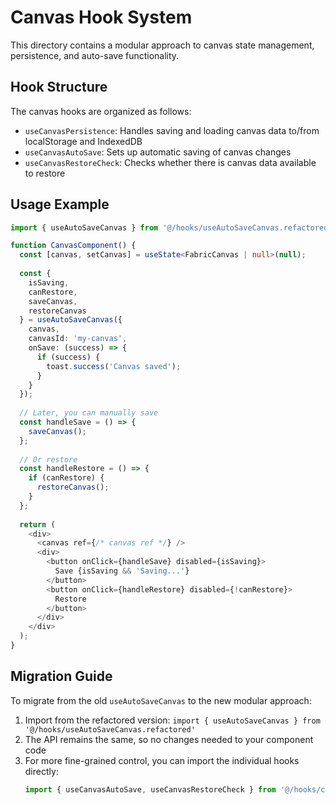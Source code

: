 
# Canvas Hook System

This directory contains a modular approach to canvas state management, persistence, and auto-save functionality.

## Hook Structure

The canvas hooks are organized as follows:

- `useCanvasPersistence`: Handles saving and loading canvas data to/from localStorage and IndexedDB
- `useCanvasAutoSave`: Sets up automatic saving of canvas changes
- `useCanvasRestoreCheck`: Checks whether there is canvas data available to restore

## Usage Example

```typescript
import { useAutoSaveCanvas } from '@/hooks/useAutoSaveCanvas.refactored';

function CanvasComponent() {
  const [canvas, setCanvas] = useState<FabricCanvas | null>(null);
  
  const {
    isSaving,
    canRestore,
    saveCanvas,
    restoreCanvas
  } = useAutoSaveCanvas({
    canvas,
    canvasId: 'my-canvas',
    onSave: (success) => {
      if (success) {
        toast.success('Canvas saved');
      }
    }
  });
  
  // Later, you can manually save
  const handleSave = () => {
    saveCanvas();
  };
  
  // Or restore
  const handleRestore = () => {
    if (canRestore) {
      restoreCanvas();
    }
  };
  
  return (
    <div>
      <canvas ref={/* canvas ref */} />
      <div>
        <button onClick={handleSave} disabled={isSaving}>
          Save {isSaving && 'Saving...'}
        </button>
        <button onClick={handleRestore} disabled={!canRestore}>
          Restore
        </button>
      </div>
    </div>
  );
}
```

## Migration Guide

To migrate from the old `useAutoSaveCanvas` to the new modular approach:

1. Import from the refactored version: `import { useAutoSaveCanvas } from '@/hooks/useAutoSaveCanvas.refactored'`
2. The API remains the same, so no changes needed to your component code
3. For more fine-grained control, you can import the individual hooks directly:
   ```typescript
   import { useCanvasAutoSave, useCanvasRestoreCheck } from '@/hooks/canvas';
   ```
